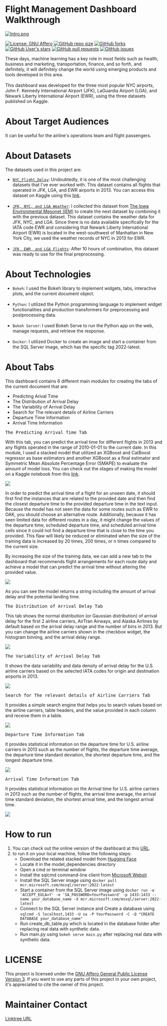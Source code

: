 # Flight Management Dashboard Walkthrough

[![Intro.png](https://i.postimg.cc/MK6wQNfw/Intro.png)](https://postimg.cc/qg5WfmGD)

[![License: GNU Affero](https://img.shields.io/github/license/amirho3einsedaghati/Flight-Management-Dashboard?color=yellow)](https://github.com/amirho3einsedaghati/Flight-Management-Dashboard/blob/main/LICENSE)
[![GitHub repo size](https://img.shields.io/github/repo-size/amirho3einsedaghati/Flight-Management-Dashboard?color=red)](https://github.com/amirho3einsedaghati/Flight-Management-Dashboard/)
[![GitHub forks](https://img.shields.io/github/forks/amirho3einsedaghati/Flight-Management-Dashboard?color=yellow)](https://github.com/amirho3einsedaghati/Flight-Management-Dashboard/forks)
[![GitHub User's stars](https://img.shields.io/github/stars/amirho3einsedaghati/Flight-Management-Dashboard?color=red)](https://github.com/amirho3einsedaghati/Flight-Management-Dashboard/stargazers)
[![GitHub pull requests](https://img.shields.io/github/issues-pr/amirho3einsedaghati/Flight-Management-Dashboard?color=yellow)](https://github.com/amirho3einsedaghati/Flight-Management-Dashboard/pulls)
[![GitHub issues](https://img.shields.io/github/issues-raw/amirho3einsedaghati/Flight-Management-Dashboard?color=red)](https://github.com/amirho3einsedaghati/Flight-Management-Dashboard/issues)

These days, machine learning has a key role in most fields such as health, business and marketing, transportation, finance, and so forth, and definitely, it will definitely change the world using emerging products and tools developed in this area.<br />
<br>This dashboard was developed for the three most popular NYC airports, John F. Kennedy International Airport (JFK), LaGuardia Airport (LGA), and Newark Liberty International Airport (EWR), using the three datasets published on Kaggle.  

# About Target Audiences

It can be useful for the airline's operations team and flight passengers.

# About Datasets

The datasets used in this project are:
<ul>
<li><a href='https://www.kaggle.com/datasets/lampubhutia/nyc-flight-delay'><code>NYC_Flight_Delay</code></a>:  Undoubtedly, it is one of the most challenging datasets that I've ever worked with. This dataset contains all flights that operated in JFK, LGA, and EWR airports in 2013. You can access this dataset on Kaggle using this <a href='https://www.kaggle.com/datasets/lampubhutia/nyc-flight-delay'>link</a>.</li><br />
<li><a href='https://www.kaggle.com/datasets/amirhoseinsedaghati/jfk-nyc-and-lga-weather'><code>JFK, NYC, and LGA Weather</code></a>: I collected this dataset from <a href='https://mesonet.agron.iastate.edu/request/download.phtml?network=NY_ASOS'>The Iowa Environmental Mesonet (IEM)</a> to create the next dataset by combining it with the previous dataset. This dataset contains the weather data for JFK, NYC, and LGA. Since there is no data available specifically for the IATA code EWR and considering that Newark Liberty International Airport (EWR) is located in the west-southwest of Manhattan in New York City, we used the weather records of NYC in 2013 for EWR.</li><br />
<li><a href='https://www.kaggle.com/datasets/amirhoseinsedaghati/jfk-ewr-and-lga-flights'><code>JFK, EWR, and LGA Flights</code></a>: After 10 hours of combination, this dataset was ready to use for the final preprocessing.</li>
</ul>

# About Technologies
<ul>
  <li><code>Bokeh</code>: I used the Bokeh library to implement widgets, tabs, interactive plots, and the current document object.</li><br />
  <li><code>Python</code>: I utilized the Python programming language to implement widget functionalities and production transformers for preprocessing and postprocessing data.</li><br />
  <li><code>Bokeh Server</code>: I used Bokeh Serve to run the Python app on the web, manage requests, and retrieve the response.</li><br />
  <li><code>Docker</code>: I utilized Docker to create an image and start a container from the SQL Server image, which has the specific tag 2022-latest.</li>
</ul>


# About Tabs

This dashboard contains 6 different main modules for creating the tabs of the current document that are:
<ul>
  <li>Predicting Arival Time</li>
  <li>The Distribution of Arrival Delay</li>
  <li>The Variability of Arrival Delay</li>
  <li>Search for The relevant details of Airline Carriers</li>
  <li>Departure Time Information</li>
  <li>Arrival Time Information</li>
</ul>

<pre>The Predicting Arrival Time Tab</pre>
With this tab, you can predict the arrival time for different flights in 2013 and any flights operated in the range of 2010-01-01 to the current date. In this module, I used a stacked model that utilized an XGBoost and CatBoost regressor as base estimators and another XGBoost as a final estimator and Symmetric Mean Absolute Percentage Error (SMAPE) to evaluate the amount of model loss. You can check out the stages of making the model on a Kaggle notebook from this <a href='https://www.kaggle.com/code/amirhoseinsedaghati/arrival-time-prediction-using-stacking-model/'>link</a>.<br />

<img src='https://i.postimg.cc/HxtT526V/res.png'>

In order to predict the arrival time of a flight for an unseen date, it should first find the instances that are related to the provided date and then find the closest departure time to the provided departure time in the text input. Because the model has not seen the data for some routes such as EWR to OAK, you should choose an alternative route. Additionally, because it has seen limited data for different routes in a day, it might change the values of the departure time, scheduled departure time, and scheduled arrival time cells since it could not find a departure time that is close to the time you provided. This flaw will likely be reduced or eliminated when the size of the training data is increased by 20 times, 200 times, or n times compared to the current size.<br />

By increasing the size of the training data, we can add a new tab to the dashboard that recommends flight arrangements for each route daily and achieve a model that can predict the arrival time without altering the provided value.<br />

<img src='https://i.postimg.cc/VNGcKPzd/Screenshot-from-2023-10-09-01-06-38.png'>

As you can see the model returns a string including the amount of arrival delay and the potential landing time.

<pre>The Distribution of Arrival Delay Tab</pre>
This tab shows the normal distribution (or Gaussian distribution) of arrival delay for the first 2 airline carriers, AirTran Airways, and Alaska Airlines by default based on the arrival delay range and the number of bins in 2013. But you can change the airline carriers shown in the checkbox widget, the histogram binning, and the arrival delay range.<br />

<img src='https://i.postimg.cc/xCn81K4D/Screenshot-from-2023-10-09-02-06-01.png'>

<pre>The Variability of Arrival Delay Tab</pre>
It shows the data variability and data density of arrival delay for the U.S. airline carriers based on the selected IATA codes for origin and destination airports in 2013.<br />

<img src='https://i.postimg.cc/Kz7DVrd1/Screenshot-from-2023-10-09-02-09-18.png'>

<pre>Search for The relevant details of Airline Carriers Tab</pre>
It provides a simple search engine that helps you to search values based on the airline carriers, table headers, and the value provided in each column and receive them in a table.<br />

<img src='https://i.postimg.cc/Dzv1wjwF/Merged-document.png'>

<pre>Departure Time Information Tab</pre>
It provides statistical information on the departure time for U.S. airline carriers in 2013 such as the number of flights, the departure time average, the departure time standard deviation, the shortest departure time, and the longest departure time.<br />

<img src='https://i.postimg.cc/RZVxXMxj/Screenshot-from-2023-10-09-03-02-56.png'>

<pre>Arrival Time Information Tab</pre>
It provides statistical information on the Arrival time for U.S. airline carriers in 2013 such as the number of flights, the arrival time average, the arrival time standard deviation, the shortest arrival time, and the longest arrival time.<br />

<img src='https://i.postimg.cc/4y71Q2JK/Screenshot-from-2023-10-09-03-05-25.png'>

# How to run
1. You can check out the online version of the dashboard at this <a href='http://195.88.208.52:443/'>URL</a>.
2. to run it on your local machine, follow the following steps:
   - Download the related stacked model from <a href='https://huggingface.co/amirhoseinsedaghati/Arrival_Time_Prediction/blob/main/stacked_model'>Hugging Face</a>
   - Locate it in the model_dependencies directory
   - Open a cmd or terminal window
   - Install the sqlcmd command-line client from <a href='https://learn.microsoft.com/en-us/sql/tools/sqlcmd/sqlcmd-utility?view=sql-server-ver16&tabs=odbc%2Clinux&pivots=cs1-bash'>Microsoft Websit</a><br />
   - Install the SQL Server image using `docker pull mcr.microsoft.com/mssql/server:2022-latest`
   - Start a container from the SQL Server image using `docker run -e 'ACCEPT_EULA=Y' -e 'SA_PASSWORD=YourPassword' -p 1433:1433 --name your_database_name -d mcr.microsoft.com/mssql/server:2022-latest`
   - Connect to the SQL Server instance and Create a database using `sqlcmd -S localhost,1433 -U sa -P YourPassword -C -Q "CREATE DATABASE your_database_name"`
   - Run create_db_table.py which is located in the database folder after replacing real data with synthetic data.
   - Run main.py using `bokeh serve main.py` after replacing real data with synthetic data.
  
# LICENSE
This project is licensed under the <a href='https://github.com/amirho3einsedaghati/Flight-Management-Dashboard/blob/main/LICENSE'>GNU Affero General Public License Version 3</a>. If you want to use any parts of this project in your own project, it's appreciated to cite the owner of this project.

# Maintainer Contact
<a href='https://linktr.ee/amirhoseinsedaghati'>Linktree URL</a>
